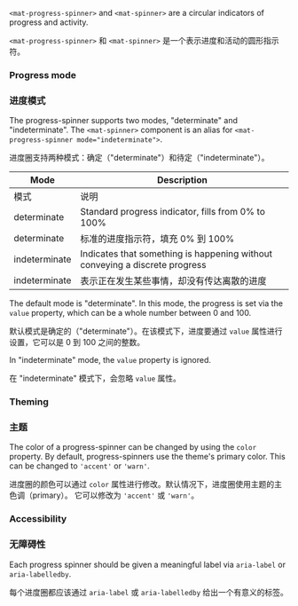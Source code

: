 `<mat-progress-spinner>` and `<mat-spinner>` are a circular indicators of progress and activity.

`<mat-progress-spinner>` 和 `<mat-spinner>` 是一个表示进度和活动的圆形指示符。

<!-- example(progress-spinner-overview) -->

### Progress mode

### 进度模式

The progress-spinner supports two modes, "determinate" and "indeterminate". 
The `<mat-spinner>` component is an alias for `<mat-progress-spinner mode="indeterminate">`.

进度圈支持两种模式：确定（"determinate"）和待定（"indeterminate"）。

| Mode | Description |
| ---- | ----------- |
| 模式 | 说明 |
| determinate | Standard progress indicator, fills from 0% to 100% |
| determinate | 标准的进度指示符，填充 0% 到 100% |
| indeterminate | Indicates that something is happening without conveying a discrete progress |
| indeterminate | 表示正在发生某些事情，却没有传达离散的进度 |

The default mode is "determinate". In this mode, the progress is set via the `value` property, 
which can be a whole number between 0 and 100.

默认模式是确定的（"determinate"）。在该模式下，进度要通过 `value` 属性进行设置，它可以是 0 到 100 之间的整数。

In "indeterminate" mode, the `value` property is ignored.

在 "indeterminate" 模式下，会忽略 `value` 属性。

### Theming

### 主题

The color of a progress-spinner can be changed by using the `color` property. By default, 
progress-spinners use the theme's primary color. This can be changed to `'accent'` or `'warn'`.

进度圈的颜色可以通过 `color` 属性进行修改。默认情况下，进度圈使用主题的主色调（primary）。
它可以修改为 `'accent'` 或 `'warn'`。

### Accessibility

### 无障碍性

Each progress spinner should be given a meaningful label via `aria-label` or `aria-labelledby`.

每个进度圈都应该通过 `aria-label` 或 `aria-labelledby` 给出一个有意义的标签。
